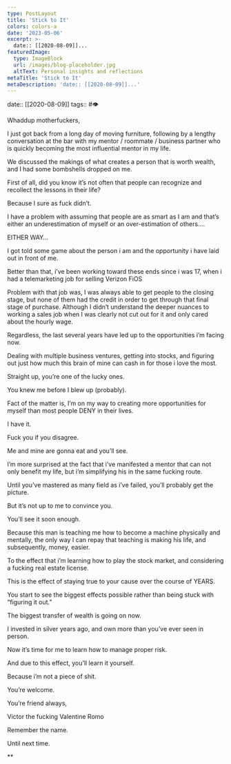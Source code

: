```yaml
---
type: PostLayout
title: 'Stick to It'
colors: colors-a
date: '2023-05-06'
excerpt: >-
  date:: [[2020-08-09]]...
featuredImage:
  type: ImageBlock
  url: /images/blog-placeholder.jpg
  altText: Personal insights and reflections
metaTitle: 'Stick to It'
metaDescription: 'date:: [[2020-08-09]]...'
---
```


date:: [[2020-08-09]]
tags:: #👁 

Whaddup motherfuckers,

  

I just got back from a long day of moving furniture, following by a lengthy conversation at the bar with my mentor / roommate / business partner who is quickly becoming the most influential mentor in my life.

  

We discussed the makings of what creates a person that is worth wealth, and I had some bombshells dropped on me.

  

First of all, did you know it’s not often that people can recognize and recollect the lessons in their life?

  

Because I sure as fuck didn’t. 

  

I have a problem with assuming that people are as smart as I am and that’s either an underestimation of myself or an over-estimation of others….

  

EITHER WAY…

  

I got told some game about the person i am and the opportunity i have laid out in front of me.

  

Better than that, i’ve been working toward these ends since i was 17, when i had a telemarketing job for selling Verizon FiOS

  

Problem with that job was, I was always able to get people to the closing stage, but none of them had the credit in order to get through that final stage of purchase. Although I didn’t understand the deeper nuances to working a sales job when I was clearly not cut out for it and only cared about the hourly wage.

  

Regardless, the last several years have led up to the opportunities i’m facing now.

  

Dealing with multiple business ventures, getting into stocks, and figuring out just how much this brain of mine can cash in for those i love the most.

  

Straight up, you’re one of the lucky ones.

  

You knew me before I blew up (probably).

  

Fact of the matter is, I’m on my way to creating more opportunities for myself than most people DENY in their lives.

  

I have it.

  

Fuck you if you disagree.

  

Me and mine are gonna eat and you’ll see.

  

I’m more surprised at the fact that i’ve manifested a mentor that can not only benefit my life, but i’m simplifying his in the same fucking route.

  

Until you’ve mastered as many field as i’ve failed, you’ll probably get the picture.

  

But it’s not up to me to convince you.

  

You’ll see it soon enough.

  

Because this man is teaching me how to become a machine physically and mentally, the only way I can repay that teaching is making his life, and subsequently, money, easier.

  

To the effect that i’m learning how to play the stock market, and considering a fucking real estate license.

  

This is the effect of staying true to your cause over the course of YEARS.

  

You start to see the biggest effects possible rather than being stuck with “figuring it out.”

  

The biggest transfer of wealth is going on now.

  

I invested in silver years ago, and own more than you’ve ever seen in person.

  

Now it’s time for me to learn how to manage proper risk.

  

And due to this effect, you’ll learn it yourself.

  

Because i’m not a piece of shit.

  

You’re welcome.

  

You’re friend always,

  

Victor the fucking Valentine Romo

  

Remember the name.

  

Until next time.

  
  
  
**